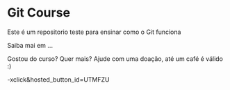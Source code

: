 # Git Course


Este é um repositorio teste para ensinar como o Git funciona

Saiba mai em ...

Gostou do curso? Quer mais? Ajude com uma doação, até um café é válido :)

-xclick&hosted_button_id=UTMFZU

